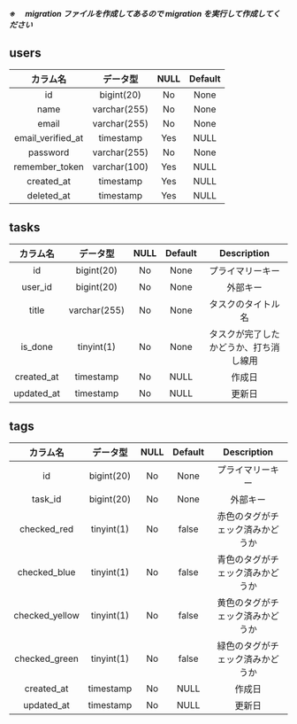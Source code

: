 ##### ※　 migration ファイルを作成してあるので migration を実行して作成してください

## users

|     カラム名      |   データ型   | NULL | Default |
| :---------------: | :----------: | :--: | :-----: |
|        id         |  bigint(20)  |  No  |  None   |
|       name        | varchar(255) |  No  |  None   |
|       email       | varchar(255) |  No  |  None   |
| email_verified_at |  timestamp   | Yes  |  NULL   |
|     password      | varchar(255) |  No  |  None   |
|  remember_token   | varchar(100) | Yes  |  NULL   |
|    created_at     |  timestamp   | Yes  |  NULL   |
|    deleted_at     |  timestamp   | Yes  |  NULL   |

## tasks

|  カラム名  |   データ型   | NULL | Default |              Description               |
| :--------: | :----------: | :--: | :-----: | :------------------------------------: |
|     id     |  bigint(20)  |  No  |  None   |            プライマリーキー            |
|  user_id   |  bigint(20)  |  No  |  None   |                外部キー                |
|   title    | varchar(255) |  No  |  None   |           タスクのタイトル名           |
|  is_done   |  tinyint(1)  |  No  |  None   | タスクが完了したかどうか、打ち消し線用 |
| created_at |  timestamp   |  No  |  NULL   |                 作成日                 |
| updated_at |  timestamp   |  No  |  NULL   |                 更新日                 |

## tags

|    カラム名    |  データ型  | NULL | Default |           Description            |
| :------------: | :--------: | :--: | :-----: | :------------------------------: |
|       id       | bigint(20) |  No  |  None   |         プライマリーキー         |
|    task_id     | bigint(20) |  No  |  None   |             外部キー             |
|  checked_red   | tinyint(1) |  No  |    false    | 赤色のタグがチェック済みかどうか |
|  checked_blue  | tinyint(1) |  No  |    false    | 青色のタグがチェック済みかどうか |
| checked_yellow | tinyint(1) |  No  |    false    | 黄色のタグがチェック済みかどうか |
| checked_green  | tinyint(1) |  No  |    false    | 緑色のタグがチェック済みかどうか |
|   created_at   | timestamp  |  No  |  NULL   |              作成日              |
|   updated_at   | timestamp  |  No  |  NULL   |              更新日              |
